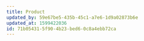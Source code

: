 ```yaml
---
title: Product
updated_by: 59e67be5-435b-45c1-a7e6-1d9a02873b6e
updated_at: 1599422036
id: 71b05431-5f90-4b23-bed6-0c8a4ebb72ca
---
```

